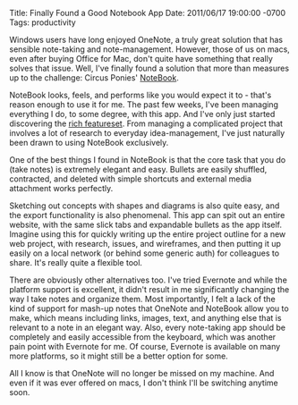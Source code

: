 Title: Finally Found a Good Notebook App
Date: 2011/06/17 19:00:00 -0700
Tags: productivity


Windows users have long enjoyed OneNote, a truly great solution that has sensible 
note-taking and note-management. However, those of us on macs, even after buying 
Office for Mac, don't quite have something that really solves that issue. Well, 
I've finally found a solution that more than measures up to the challenge: 
Circus Ponies' [NoteBook][1].

NoteBook looks, feels, and performs like you would expect it to - that's reason 
enough to use it for me. The past few weeks, I've been managing everything 
I do, to some degree, with this app. And I've only just started discovering 
the [rich featureset][2]. From managing a complicated project that involves 
a lot of research to everyday idea-management, I've just naturally been drawn 
to using NoteBook exclusively.

One of the best things I found in NoteBook is that the core task that you do 
(take notes) is extremely elegant and easy. Bullets are easily shuffled, contracted, 
and deleted with simple shortcuts and external media attachment works perfectly. 

Sketching out concepts with shapes and diagrams is also quite easy, and the 
export functionality is also phenomenal. This app can spit out an entire website, 
with the same slick tabs and expandable bullets as the app itself. Imagine 
using this for quickly writing up the entire project outline for a new web 
project, with research, issues, and wireframes, and then putting it up easily 
on a local network (or behind some generic auth) for colleagues to share. It's 
really quite a flexible tool.

There are obviously other alternatives too. I've tried Evernote and while the 
platform support is excellent, it didn't result in me significantly changing 
the way I take notes and organize them. Most importantly, I felt a lack of 
the kind of support for mash-up notes that OneNote and NoteBook allow you to 
make, which means including links, images, text, and anything else that is 
relevant to a note in an elegant way. Also, every note-taking app should be 
completely and easily accessible from the keyboard, which was another pain 
point with Evernote for me. Of course, Evernote is available on many more platforms, 
so it might still be a better option for some.

All I know is that OneNote will no longer be missed on my machine. And even 
if it was ever offered on macs, I don't think I'll be switching anytime soon. 



[1]: http://www.circusponies.com/

[2]: http://www.circusponies.com/technical-specifications
